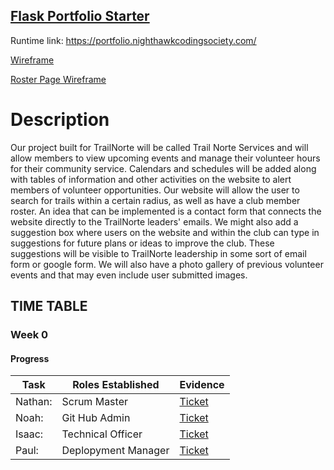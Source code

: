 ## [Flask Portfolio Starter](https://nighthawkcodingsociety.com/projectsearch/details/Flask%20Portfolio%20Starter)
Runtime link: https://portfolio.nighthawkcodingsociety.com/

[Wireframe](https://docs.google.com/drawings/d/14RODdnrxrKMCJk68_OpMs7CLDXJ4XPMM6XRYiQNPPqI/edit?usp=sharing)

[Roster Page Wireframe](https://docs.google.com/drawings/d/16yUoxlKJP2jDEnlldiArediSeA06jlFYST_C2Zj8K0o/edit?usp=sharing)

# Description
  Our project built for TrailNorte will be called Trail Norte Services and will allow members to view upcoming events and manage their volunteer hours for their community service. Calendars and schedules will be added along with tables of information and other activities on the website to alert members of volunteer opportunities. Our website will allow the user to search for trails within a certain radius, as well as have a club member roster. An idea that can be implemented is a contact form that connects the website directly to the TrailNorte leaders' emails. We might also add a suggestion box where users on the website and within the club can type in suggestions for future plans or ideas to improve the club. These suggestions will be visible to TrailNorte leadership in some sort of email form or google form. We will also have a photo gallery of previous volunteer events and that may even include user submitted images.
  
## TIME TABLE

### Week 0

#### Progress
| **Task** |**Roles Established**| **Evidence** |
| ------------- |---------------| ------------- |
| Nathan:  |Scrum Master| [Ticket]()  |
| Noah:  |Git Hub Admin| [Ticket]()  |
| Isaac:  |Technical Officer| [Ticket]()  |
| Paul:  |Deplopyment Manager| [Ticket]()  | 
